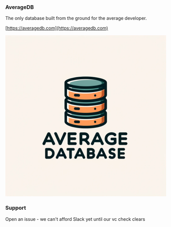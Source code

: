### AverageDB

The only database built from the ground for the average developer.

[https://averagedb.com](https://averagedb.com)

![logo](images/logo.png)

### Support

Open an issue - we can't afford Slack yet until our vc check clears
